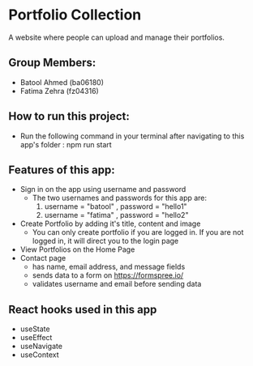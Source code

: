 # Portfolio Collection
A website where people can upload and manage their portfolios.

## Group Members:
- Batool Ahmed (ba06180)
- Fatima Zehra (fz04316)

## How to run this project:
- Run the following command in your terminal after navigating to this app's folder :
    npm run start

## Features of this app:
- Sign in on the app using username and password
    - The two usernames and passwords for this app are:
        1. username = "batool" , password = "hello1"
        2. username = "fatima" , password = "hello2"
- Create Portfolio by adding it's title, content and image
    - You can only create portfolio if you are logged in. If you are not logged in, it will direct you to the login page
- View Portfolios on the Home Page
- Contact page
    - has name, email address, and message fields
    - sends data to a form on https://formspree.io/
    - validates username and email before sending data

## React hooks used in this app
- useState
- useEffect
- useNavigate
- useContext